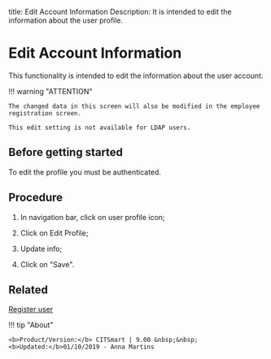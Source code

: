 title: Edit Account Information
Description: It is intended to edit the information about the user profile.
# Edit Account Information

This functionality is intended to edit the information about the user account.

!!! warning "ATTENTION"

    The changed data in this screen will also be modified in the employee registration screen.
    
    This edit setting is not available for LDAP users.


Before getting started
--------------------------

To edit the profile you must be authenticated.

Procedure
-------------

1. In navigation bar, click on user profile icon;

2. Click on Edit Profile;

3. Update info;

4. Click on "Save".

Related
-------

[Register user](/en-us/citsmart-platform-8/initial-settings/access-settings/user/users.html)


!!! tip "About"

    <b>Product/Version:</b> CITSmart | 9.00 &nbsp;&nbsp;
    <b>Updated:</b>01/10/2019 - Anna Martins
